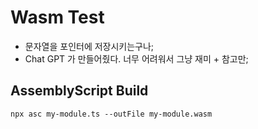 # Wasm Test

- 문자열을 포인터에 저장시키는구나;
- Chat GPT 가 만들어줬다. 너무 어려워서 그냥 재미 + 참고만;

## AssemblyScript Build
```
npx asc my-module.ts --outFile my-module.wasm
```